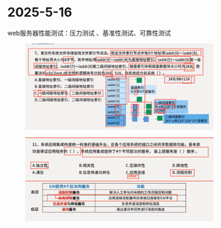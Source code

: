 # 2025-5-16

web服务器性能测试：压力测试 、基准性测试、可靠性测试

<figure><img src="../.gitbook/assets/image (55).png" alt=""><figcaption></figcaption></figure>

<figure><img src="../.gitbook/assets/image (61).png" alt=""><figcaption></figcaption></figure>
